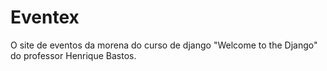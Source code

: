 # Eventex
O site de eventos da morena do curso de django "Welcome to the Django" do professor Henrique Bastos.
